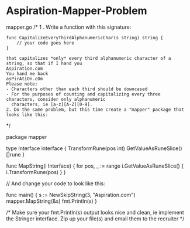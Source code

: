 # Aspiration-Mapper-Problem

mapper.go
/*
	1 . Write a function with this signature:
	
	func CapitalizeEveryThirdAlphanumericChar(s string) string {
		// your code goes here
	}
	
	that capitalizes *only* every third alphanumeric character of a string, so that if I hand you
	Aspiration.com
	You hand me back
	asPirAtiOn.cOm
	Please note: 
	- Characters other than each third should be downcased
	- For the purposes of counting and capitalizing every three characters, consider only alphanumeric
	  characters, ie [a-z][A-Z][0-9]. 
	2. Do the same problem, but this time create a "mapper" package that looks like this:
*/

package mapper

type Interface interface {
   TransformRune(pos int)
   GetValueAsRuneSlice() []rune
}

func MapString(i Interface) {
   for pos, _ := range i.GetValueAsRuneSlice() {
      i.TransformRune(pos)
   }
}

// And change your code to look like this:

func main() {
   s := NewSkipString(3, "Aspiration.com")
   mapper.MapString(&s)
   fmt.Println(s)
}

/*
  Make sure your fmt.Println(s) output looks nice and clean, ie implement the Stringer interface.
  Zip up your file(s) and email them to the recruiter
*/
